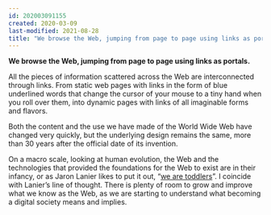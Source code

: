 ```yaml
---
id: 202003091155
created: 2020-03-09
last-modified: 2021-08-28
title: "We browse the Web, jumping from page to page using links as portals."
---
```

**We browse the Web, jumping from page to page using links as portals.**

All the pieces of information scattered across the Web are interconnected through links. From static web pages with links in the form of blue underlined words that change the cursor of your mouse to a tiny hand when you roll over them, into dynamic pages with links of all imaginable forms and flavors.

Both the content and the use we have made of the World Wide Web have changed very quickly, but the underlying design remains the same, more than 30 years after the official date of its invention.

On a macro scale, looking at human evolution, the Web and the technologies that provided the foundations for the Web to exist are in their infancy, or as Jaron Lanier likes to put it out, “[we are toddlers]([[202003091225]])”. I coincide with Lanier’s line of thought. There is plenty of room to grow and improve what we know as the Web, as we are starting to understand what becoming a digital society means and implies.